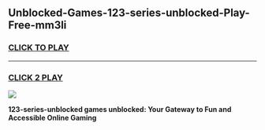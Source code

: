 
## Unblocked-Games-123-series-unblocked-Play-Free-mm3li
<h3>
<a href="https://premium76.site?title=123-series-unblocked&ref=12A">CLICK TO PLAY</a></h3>
<hr>

<h3>
<a href="https://premium76.site?title=123-series-unblocked&ref=12A">CLICK 2 PLAY</a>
  
</h3>

<a href="https://premium76.site?title=123-series-unblocked&ref=12A"><img src="https://clearcache.store/games.png"></a>


**123-series-unblocked games unblocked: Your Gateway to Fun and Accessible Online Gaming**
